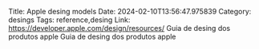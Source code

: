 Title: Apple desing models
Date: 2024-02-10T13:56:47.975839
Category: desings
Tags: reference,desing
Link: https://developer.apple.com/design/resources/
Guia de desing dos produtos apple
Guia de desing dos produtos apple
